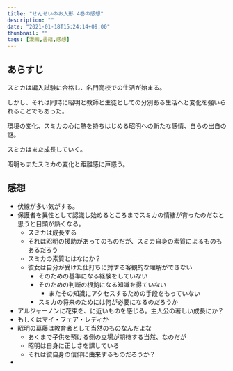 ```yaml
---
title: "せんせいのお人形 4巻の感想"
description: ""
date: "2021-01-18T15:24:14+09:00"
thumbnail: ""
tags: [漫画,書籍,感想]
---
```


## あらすじ
スミカは編入試験に合格し、名門高校での生活が始まる。

しかし、それは同時に昭明と教師と生徒としての分別ある生活へと変化を強いられることでもあった。

環境の変化、スミカの心に熱を持ちはじめる昭明への新たな感情、自らの出自の謎。

スミカはまた成長していく。

昭明もまたスミカの変化と距離感に戸惑う。

## 感想
- 伏線が多い気がする。
- 保護者を異性として認識し始めるところまでスミカの情緒が育ったのだなと思うと目頭が熱くなる。
  - スミカは成長する
  - それは昭明の援助があってのものだが、スミカ自身の素質によるものもあるだろう
  - スミカの素質とはなにか？
  - 彼女は自分が受けた仕打ちに対する客観的な理解ができない
    - そのための基準になる経験をしていない
    - そのための判断の根拠になる知識を得ていない
      - またその知識にアクセスするための手段をもっていない
    - スミカの将来のためには何が必要になるのだろうか
- アルジャーノンに花束を、に近いものを感じる。主人公の著しい成長にか？
- もしくはマイ・フェア・レディか
- 昭明の葛藤は教育者として当然のものなんだよな
  - あくまで子供を預ける側の立場が期待する当然、なのだが
  - 昭明は自身に正しさを課している
  - それは彼自身の信仰に由来するものだろうか？
- 

<div data-vc_mylinkbox_id="887689602"></div>